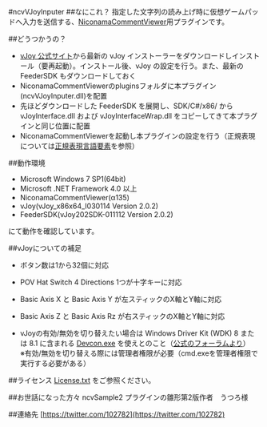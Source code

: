 ﻿#ncvVJoyInputer
##なにこれ？
指定した文字列の読み上げ時に仮想ゲームパッドへ入力を送信する、[NiconamaCommentViewer](http://www.posite-c.com/application/ncv/)用プラグインです。

##どうつかうの？

* [vJoy 公式サイト](http://vjoystick.sourceforge.net/site/)から最新の vJoy インストーラーをダウンロードしインストール（要再起動）。インストール後、vJoy の設定を行う。また、最新の FeederSDK もダウンロードしておく
* NiconamaCommentViewerのpluginsフォルダに本プラグイン(ncvVJoyInputer.dll)を配置
* 先ほどダウンロードした FeederSDK を展開し、SDK/C#/x86/ から vJoyInterface.dll および vJoyInterfaceWrap.dll をコピーしてきて本プラグインと同じ位置に配置
* NiconamaCommentViewerを起動し本プラグインの設定を行う（正規表現については[正規表現言語要素](http://msdn.microsoft.com/ja-jp/library/az24scfc(v=vs.90).aspx)を参照）


##動作環境

* Microsoft Windows 7 SP1(64bit)
* Microsoft .NET Framework 4.0 以上
* NiconamaCommentViewer(α135)
* vJoy(vJoy_x86x64_I030114 Version 2.0.2)
* FeederSDK(vJoy202SDK-011112 Version 2.0.2)

にて動作を確認しています。


##vJoyについての補足

* ボタン数は1から32個に対応
* POV Hat Switch 4 Directions 1つが十字キーに対応
* Basic Axis X と Basic Axis Y が左スティックのX軸とY軸に対応
* Basic Axis Z と Basic Axis Rz が右スティックのX軸とY軸に対応

* vJoyの有効/無効を切り替えたい場合は Windows Driver Kit (WDK) 8 または 8.1 に含まれる 
[Devcon.exe](http://msdn.microsoft.com/en-us/library/windows/hardware/ff544707(v=vs.85).aspx)
 を使えとのこと（[公式のフォーラムより](http://vjoystick.sourceforge.net/site/index.php/forum/4-Help/454-enable-disable-vjoy-driver-from-shell-command)）  
 ※有効/無効を切り替える際には管理者権限が必要（cmd.exeを管理者権限で実行する必要がある）

##ライセンス
[License.txt](https://github.com/102782/ncvVJoyInputer/blob/master/License.txt) をご参照ください。


##お世話になった方々
ncvSample2 プラグインの雛形第2版作者　うつろ様


##連絡先
[https://twitter.com/102782](https://twitter.com/102782)